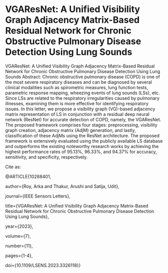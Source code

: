 # VGAResNet: A Unified Visibility Graph Adjacency Matrix-Based Residual Network for Chronic Obstructive Pulmonary Disease Detection Using Lung Sounds
VGAResNet: A Unified Visibility Graph Adjacency Matrix-Based Residual Network for Chronic Obstructive Pulmonary Disease Detection Using Lung Sounds
Abstract:
Chronic obstructive pulmonary disease (COPD) is one of the most severe respiratory diseases and can be diagnosed by several clinical modalities such as spirometric measures, lung function tests, parametric response mapping, wheezing events of lung sounds (LSs), etc. Since LSs are related to the respiratory irregularities caused by pulmonary illnesses, examining them is more effective for identifying respiratory issues. In this letter, we propose a visibility graph (VG)-based adjacency matrix representation of LS in conjunction with a residual deep neural network (ResNet) for accurate detection of COPD, namely, the VGAResNet. The proposed framework comprises four stages: preprocessing, visibility graph creation, adjacency matrix (AdjM) generation, and lastly, classification of these AdjMs using the ResNet architecture. The proposed framework is extensively evaluated using the publicly available LS database and outperforms the existing noteworthy research works by achieving the highest performance rates of 95.13%, 96.33%, and 94.37% for accuracy, sensitivity, and specificity, respectively.

Cite as:

@ARTICLE{10288401,

  author={Roy, Arka and Thakur, Arushi and Satija, Udit},
  
  journal={IEEE Sensors Letters}, 
  
  title={VGAResNet: A Unified Visibility Graph Adjacency Matrix-Based Residual Network for Chronic Obstructive Pulmonary Disease Detection Using Lung Sounds}, 
  
  year={2023},
  
  volume={7},
  
  number={11},
  
  pages={1-4},
  
  doi={10.1109/LSENS.2023.3326118}}
